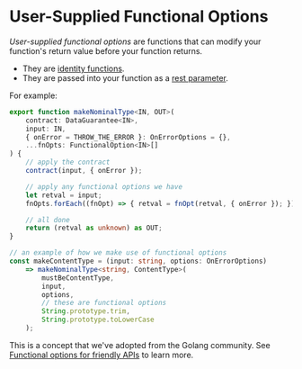 # User-Supplied Functional Options

_User-supplied functional options_ are functions that can modify your function's return value before your function returns.

* They are [identity functions][Identity Function].
* They are passed into your function as a [rest parameter][Rest Parameter].

For example:

```typescript
export function makeNominalType<IN, OUT>(
    contract: DataGuarantee<IN>,
    input: IN,
    { onError = THROW_THE_ERROR }: OnErrorOptions = {},
    ...fnOpts: FunctionalOption<IN>[]
) {
    // apply the contract
    contract(input, { onError });

    // apply any functional options we have
    let retval = input;
    fnOpts.forEach((fnOpt) => { retval = fnOpt(retval, { onError }); });

    // all done
    return (retval as unknown) as OUT;
}

// an example of how we make use of functional options
const makeContentType = (input: string, options: OnErrorOptions)
    => makeNominalType<string, ContentType>(
        mustBeContentType,
        input,
        options,
        // these are functional options
        String.prototype.trim,
        String.prototype.toLowerCase
    );
```

This is a concept that we've adopted from the Golang community. See [Functional options for friendly APIs](https://dave.cheney.net/2014/10/17/functional-options-for-friendly-apis) to learn more.

[ADOPTION]: ../impacted-areas/ADOPTION.md
[CONTRIBUTIONS]: ../impacted-areas/CONTRIBUTIONS.md
[CORRECTNESS]: ../impacted-areas/CORRECTNESS.md
[GOVERNANCE]: ../impacted-areas/GOVERNANCE.md
[PROJECT-MAINTENANCE]: ../impacted-areas/PROJECT-MAINTENANCE.md
[ROBUSTNESS]: ../impacted-areas/ROBUSTNESS.md
[SECURITY]: ../impacted-areas/SECURITY.md
[TESTABILITY]: ../impacted-areas/TESTABILITY.md
[Base Class]: ./base-class.md
[Branded Type]: ./branded-type.md
[Caller]: ./caller.md
[CQRS]: ./CQRS.md
[Data Bag]: ./data-bag.md
[Data Guard]: ./data-guard.md
[Data Guarantee]: ./data-guarantee.md
[Default Value]: ./default-value.md
[Defensive Programming]: ./defensive-programming.md
[Dependency]: ./dependency.md
[Dependency Injection]: ./dependency-injection.md
[Docblock]: ./docblock.md
[End-User]: ./end-user.md
[Entity]: ./entity.md
[Exported Item]: ./exported-item.md
[Flavoured Type]: ./flavoured-type.md
[Function Prefix]: ./function-prefix.md
[Function Signature]: ./function-signature.md
[Hard-Coded]: ./hard-coded.md
[Identity]: ./identity.md
[Identity Function]: ./identity-function.md
[Immutability]: ./immutability.md
[Inherited Method]: ./inherited-method.md
[Instantiable Type]: ./instantiable-type.md
[Mandatory Dependency]: ./mandatory-dependency.md
[Nominal Typing]: ./nominal-typing.md
[Optional Input]: ./optional-input.md
[Overridden Method]: ./overridden-method.md
[Plain Object]: ./plain-object.md
[Primitive Type]: ./primitive-type.md
[Protocol]: ./protocol.md
[Refined Type]: ./refined-type.md
[Rest Parameter]: ./rest-parameter.md
[Reusability]: ./reusability.md
[Side Effects]: ./side-effects.md
[Smart Constructor]: ./smart-constructor.md
[Structural Typing]: ./structural-typing.md
[Type Alias]: ./type-alias.md
[Type Casting]: ./type-casting.md
[Type Guarantee]: ./type-guarantee.md
[Type Guard]: ./type-guard.md
[Type Inference]: ./type-inference.md
[Type Predicate]: ./type-predicate.md
[Type Signature]: ./type-signature.md
[User-Supplied Functional Options]: ./user-supplied-functional-options.md
[User-Supplied Input]: ./user-supplied-input.md
[User-Supplied Options]: ./user-supplied-options.md
[User-Supplied Optional Dependencies]: ./user-supplied-optional-dependencies.md
[Value]: ./value.md
[Value Object]: ./value-object.md
